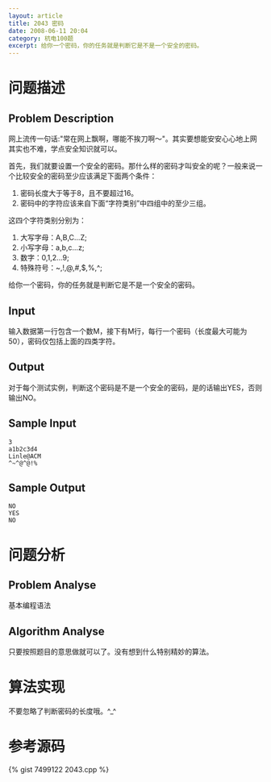 ```yaml
---
layout: article
title: 2043 密码
date: 2008-06-11 20:04
category: 杭电100题
excerpt: 给你一个密码，你的任务就是判断它是不是一个安全的密码。
---
```

# 问题描述

## Problem Description

网上流传一句话:"常在网上飘啊，哪能不挨刀啊～"。其实要想能安安心心地上网其实也不难，学点安全知识就可以。

首先，我们就要设置一个安全的密码。那什么样的密码才叫安全的呢？一般来说一个比较安全的密码至少应该满足下面两个条件：

1. 密码长度大于等于8，且不要超过16。
1. 密码中的字符应该来自下面“字符类别”中四组中的至少三组。

这四个字符类别分别为：

1. 大写字母：A,B,C...Z;
1. 小写字母：a,b,c...z;
1. 数字：0,1,2...9;
1. 特殊符号：~,!,@,#,$,%,^;

给你一个密码，你的任务就是判断它是不是一个安全的密码。

## Input

输入数据第一行包含一个数M，接下有M行，每行一个密码（长度最大可能为50），密码仅包括上面的四类字符。

## Output

对于每个测试实例，判断这个密码是不是一个安全的密码，是的话输出YES，否则输出NO。

## Sample Input

    3
    a1b2c3d4
    Linle@ACM
    ^~^@^@!%

## Sample Output

    NO
    YES
    NO

# 问题分析

## Problem Analyse

基本编程语法

## Algorithm Analyse

只要按照题目的意思做就可以了。没有想到什么特别精妙的算法。

# 算法实现

不要忽略了判断密码的长度哦。^_^

# 参考源码

{% gist 7499122 2043.cpp %}
